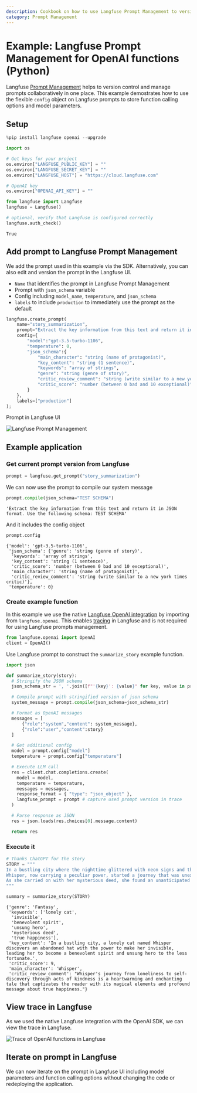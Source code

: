 ```yaml
---
description: Cookbook on how to use Langfuse Prompt Management to version control prompts collaboratively when using OpenAI functions.
category: Prompt Management
---
```


# Example: Langfuse Prompt Management for OpenAI functions (Python)

Langfuse [Prompt Management](https://langfuse.com/docs/prompts) helps to version control and manage prompts collaboratively in one place. This example demostrates how to use the flexible `config` object on Langfuse prompts to store function calling options and model parameters.

## Setup


```python
%pip install langfuse openai --upgrade
```


```python
import os

# Get keys for your project
os.environ["LANGFUSE_PUBLIC_KEY"] = ""
os.environ["LANGFUSE_SECRET_KEY"] = ""
os.environ["LANGFUSE_HOST"] = "https://cloud.langfuse.com"

# OpenAI key
os.environ["OPENAI_API_KEY"] = ""
```


```python
from langfuse import Langfuse
langfuse = Langfuse()

# optional, verify that Langfuse is configured correctly
langfuse.auth_check()
```




    True



## Add prompt to Langfuse Prompt Management

We add the prompt used in this example via the SDK. Alternatively, you can also edit and version the prompt in the Langfuse UI.

- `Name` that identifies the prompt in Langfuse Prompt Management
- Prompt with `json_schema` variable
- Config including `model_name`, `temperature`, and `json_schema`
- `labels` to include `production` to immediately use the prompt as the default


```python
langfuse.create_prompt(
    name="story_summarization",
    prompt="Extract the key information from this text and return it in JSON format. Use the following schema: {{json_schema}}",
    config={
        "model":"gpt-3.5-turbo-1106",
        "temperature": 0,
        "json_schema":{
            "main_character": "string (name of protagonist)",
            "key_content": "string (1 sentence)",
            "keywords": "array of strings",
            "genre": "string (genre of story)",
            "critic_review_comment": "string (write similar to a new york times critic)",
            "critic_score": "number (between 0 bad and 10 exceptional)"
        }
    },
    labels=["production"]
);
```

Prompt in Langfuse UI

![Langfuse Prompt Management](https://langfuse.com/images/docs/prompt-management-with-config-for-openai-functions.png)

## Example application

### Get current prompt version from Langfuse


```python
prompt = langfuse.get_prompt("story_summarization")
```

We can now use the prompt to compile our system message


```python
prompt.compile(json_schema="TEST SCHEMA")
```




    'Extract the key information from this text and return it in JSON format. Use the following schema: TEST SCHEMA'



And it includes the config object

```python
prompt.config
```

```
{'model': 'gpt-3.5-turbo-1106',
 'json_schema': {'genre': 'string (genre of story)',
  'keywords': 'array of strings',
  'key_content': 'string (1 sentence)',
  'critic_score': 'number (between 0 bad and 10 exceptional)',
  'main_character': 'string (name of protagonist)',
  'critic_review_comment': 'string (write similar to a new york times critic)'},
 'temperature': 0}
 ```

### Create example function

In this example we use the native [Langfuse OpenAI integration](https://langfuse.com/docs/integrations/openai) by importing from `langfuse.openai`. This enables [tracing](https://langfuse.com/docs/tracing) in Langfuse and is not required for using Langfuse prompts management.


```python
from langfuse.openai import OpenAI
client = OpenAI()
```

Use Langfuse prompt to construct the `summarize_story` example function.


```python
import json

def summarize_story(story):
  # Stringify the JSON schema
  json_schema_str = ', '.join([f"'{key}': {value}" for key, value in prompt.config["json_schema"].items()])

  # Compile prompt with stringified version of json schema
  system_message = prompt.compile(json_schema=json_schema_str)

  # Format as OpenAI messages
  messages = [
      {"role":"system","content": system_message},
      {"role":"user","content":story}
  ]

  # Get additional config
  model = prompt.config["model"]
  temperature = prompt.config["temperature"]

  # Execute LLM call
  res = client.chat.completions.create(
    model = model,
    temperature = temperature,
    messages = messages,
    response_format = { "type": "json_object" },
    langfuse_prompt = prompt # capture used prompt version in trace
  )

  # Parse response as JSON
  res = json.loads(res.choices[0].message.content)

  return res
```

### Execute it


```python
# Thanks ChatGPT for the story
STORY = """
In a bustling city where the nighttime glittered with neon signs and the rush never calmed, lived a lonely cat named Whisper. Amidst the ceaseless clatter, Whisper discovered an abandoned hat one day. To her enigmatic surprise, this was no ordinary accessory; it had the unusual power to make her invisible to any onlooker.
Whisper, now carrying a peculiar power, started a journey that was unexpected. She became a benevolent spirit to the less fortunate, the homeless people who equally shared the cold nights with her. Nights that were once barren turned miraculous as warm meals mysteriously appeared to those who needed them most. No one could see her, yet her actions spoke volumes, turning her into an unsung hero in the hidden corners of the city.
As she carried on with her mysterious deed, she found an unanticipated reward. Joy started to kindle in her heart, born not from the invisibility, but from the result of her actions; the growing smiles on the faces of those she surreptitiously helped. Whisper might have remained unnoticed to the world, but amidst her secret kindness, she discovered her true happiness.
"""
```


```python
summary = summarize_story(STORY)
```

```
{'genre': 'Fantasy',
 'keywords': ['lonely cat',
  'invisible',
  'benevolent spirit',
  'unsung hero',
  'mysterious deed',
  'true happiness'],
 'key_content': 'In a bustling city, a lonely cat named Whisper discovers an abandoned hat with the power to make her invisible, leading her to become a benevolent spirit and unsung hero to the less fortunate.',
 'critic_score': 9,
 'main_character': 'Whisper',
 'critic_review_comment': "Whisper's journey from loneliness to self-discovery through acts of kindness is a heartwarming and enchanting tale that captivates the reader with its magical elements and profound message about true happiness."}
 ```

## View trace in Langfuse

As we used the native Langfuse integration with the OpenAI SDK, we can view the trace in Langfuse.

![Trace of OpenAI functions in Langfuse](https://langfuse.com/images/docs/openai-functions-trace-with-prompt-management.png)

## Iterate on prompt in Langfuse

We can now iterate on the prompt in Langfuse UI including model parameters and function calling options without changing the code or redeploying the application.
